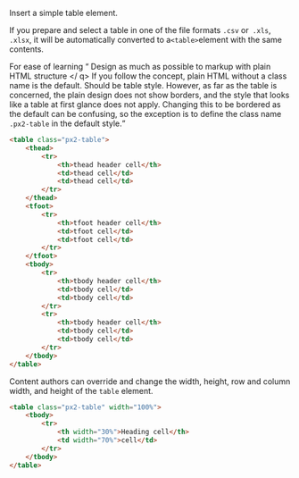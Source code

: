 Insert a simple table element.

If you prepare and select a table in one of the file formats `.csv` or` .xls`, `.xlsx`, it will be automatically converted to a` <table> `element with the same contents.

For ease of learning <q> Design as much as possible to markup with plain HTML structure </ q> If you follow the concept, plain HTML without a class name is the default. Should be table style. However, as far as the table is concerned, the plain design does not show borders, and the style that looks like a table at first glance does not apply. Changing this to be bordered as the default can be confusing, so the exception is to define the class name `.px2-table` in the default style.

```html
<table class="px2-table">
	<thead>
		<tr>
			<th>thead header cell</th>
			<td>thead cell</td>
			<td>thead cell</td>
		</tr>
	</thead>
	<tfoot>
		<tr>
			<th>tfoot header cell</th>
			<td>tfoot cell</td>
			<td>tfoot cell</td>
		</tr>
	</tfoot>
	<tbody>
		<tr>
			<th>tbody header cell</th>
			<td>tbody cell</td>
			<td>tbody cell</td>
		</tr>
		<tr>
			<th>tbody header cell</th>
			<td>tbody cell</td>
			<td>tbody cell</td>
		</tr>
	</tbody>
</table>
```

Content authors can override and change the width, height, row and column width, and height of the `table` element.

```html
<table class="px2-table" width="100%">
	<tbody>
		<tr>
			<th width="30%">Heading cell</th>
			<td width="70%">cell</td>
		</tr>
	</tbody>
</table>
```
